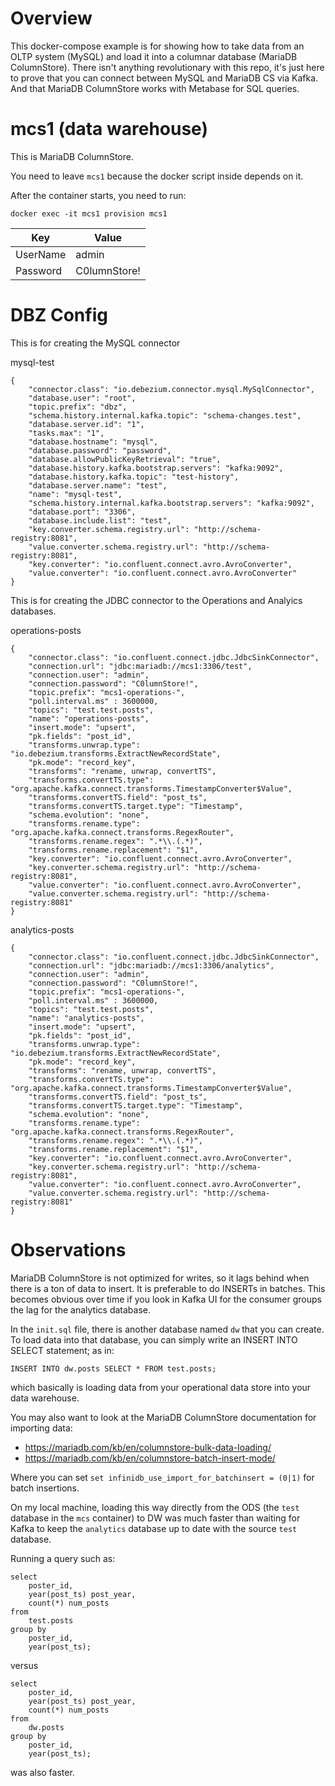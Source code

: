 # Overview

This docker-compose example is for showing how to take data from an OLTP system (MySQL) and load it into a columnar database (MariaDB ColumnStore). There isn't anything revolutionary with this repo, it's just here to prove that you can connect between MySQL and MariaDB CS via Kafka. And that MariaDB ColumnStore works with Metabase for SQL queries.

# mcs1 (data warehouse)

This is MariaDB ColumnStore.

You need to leave `mcs1` because the docker script inside depends on it.

After the container starts, you need to run:

```
docker exec -it mcs1 provision mcs1
```

| Key      | Value        |
| -------- | ------------ |
| UserName | admin        |
| Password | C0lumnStore! |



# DBZ Config 

This is for creating the MySQL connector

mysql-test
```
{
    "connector.class": "io.debezium.connector.mysql.MySqlConnector",
    "database.user": "root",
    "topic.prefix": "dbz",
    "schema.history.internal.kafka.topic": "schema-changes.test",
    "database.server.id": "1",
    "tasks.max": "1",
    "database.hostname": "mysql",
    "database.password": "password",
    "database.allowPublicKeyRetrieval": "true",
    "database.history.kafka.bootstrap.servers": "kafka:9092",
    "database.history.kafka.topic": "test-history",
    "database.server.name": "test",
    "name": "mysql-test",
    "schema.history.internal.kafka.bootstrap.servers": "kafka:9092",
    "database.port": "3306",
    "database.include.list": "test",
    "key.converter.schema.registry.url": "http://schema-registry:8081",
    "value.converter.schema.registry.url": "http://schema-registry:8081",
    "key.converter": "io.confluent.connect.avro.AvroConverter",
    "value.converter": "io.confluent.connect.avro.AvroConverter"
}
```

This is for creating the JDBC connector to the Operations and Analyics databases.

operations-posts
```
{
    "connector.class": "io.confluent.connect.jdbc.JdbcSinkConnector",
    "connection.url": "jdbc:mariadb://mcs1:3306/test",
    "connection.user": "admin",
    "connection.password": "C0lumnStore!",
    "topic.prefix": "mcs1-operations-",
    "poll.interval.ms" : 3600000,
    "topics": "test.test.posts",
    "name": "operations-posts",
    "insert.mode": "upsert",
    "pk.fields": "post_id",
    "transforms.unwrap.type": "io.debezium.transforms.ExtractNewRecordState",
    "pk.mode": "record_key",
    "transforms": "rename, unwrap, convertTS",
    "transforms.convertTS.type": "org.apache.kafka.connect.transforms.TimestampConverter$Value",
    "transforms.convertTS.field": "post_ts",
    "transforms.convertTS.target.type": "Timestamp",
    "schema.evolution": "none",
    "transforms.rename.type": "org.apache.kafka.connect.transforms.RegexRouter",
    "transforms.rename.regex": ".*\\.(.*)",
    "transforms.rename.replacement": "$1",
    "key.converter": "io.confluent.connect.avro.AvroConverter",
    "key.converter.schema.registry.url": "http://schema-registry:8081",
    "value.converter": "io.confluent.connect.avro.AvroConverter",
    "value.converter.schema.registry.url": "http://schema-registry:8081"
}
```

analytics-posts
```
{
    "connector.class": "io.confluent.connect.jdbc.JdbcSinkConnector",
    "connection.url": "jdbc:mariadb://mcs1:3306/analytics",
    "connection.user": "admin",
    "connection.password": "C0lumnStore!",
    "topic.prefix": "mcs1-operations-",
    "poll.interval.ms" : 3600000,
    "topics": "test.test.posts",
    "name": "analytics-posts",
    "insert.mode": "upsert",
    "pk.fields": "post_id",
    "transforms.unwrap.type": "io.debezium.transforms.ExtractNewRecordState",
    "pk.mode": "record_key",
    "transforms": "rename, unwrap, convertTS",
    "transforms.convertTS.type": "org.apache.kafka.connect.transforms.TimestampConverter$Value",
    "transforms.convertTS.field": "post_ts",
    "transforms.convertTS.target.type": "Timestamp",
    "schema.evolution": "none",
    "transforms.rename.type": "org.apache.kafka.connect.transforms.RegexRouter",
    "transforms.rename.regex": ".*\\.(.*)",
    "transforms.rename.replacement": "$1",
    "key.converter": "io.confluent.connect.avro.AvroConverter",
    "key.converter.schema.registry.url": "http://schema-registry:8081",
    "value.converter": "io.confluent.connect.avro.AvroConverter",
    "value.converter.schema.registry.url": "http://schema-registry:8081"
}
```

# Observations

MariaDB ColumnStore is not optimized for writes, so it lags behind when there is a ton of data to insert. It is preferable to do INSERTs in batches. This becomes obvious over time if you look in Kafka UI for the consumer groups the lag for the analytics database.

In the `init.sql` file, there is another database named `dw` that you can create. To load data into that database, you can simply write an INSERT INTO SELECT statement; as in:

```
INSERT INTO dw.posts SELECT * FROM test.posts;
```

which basically is loading data from your operational data store into your data warehouse.

You may also want to look at the MariaDB ColumnStore documentation for importing data:

- https://mariadb.com/kb/en/columnstore-bulk-data-loading/
- https://mariadb.com/kb/en/columnstore-batch-insert-mode/

Where you can set `set infinidb_use_import_for_batchinsert = (0|1)` for batch insertions.

On my local machine, loading this way directly from the ODS (the `test` database in the `mcs` container) to DW was much faster than waiting for Kafka to keep the `analytics` database up to date with the source `test` database.

Running a query such as:

```
select
	poster_id,
	year(post_ts) post_year,
	count(*) num_posts
from 
	test.posts
group by 
	poster_id,
	year(post_ts);
```

versus 

```
select
	poster_id,
	year(post_ts) post_year,
	count(*) num_posts
from 
	dw.posts
group by 
	poster_id,
	year(post_ts);
```

was also faster.